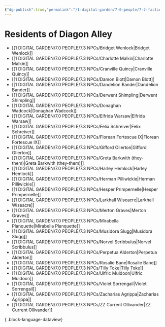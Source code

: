 ```yaml
---
{"dg-publish":true,"permalink":"/1-digital-garden/7-0-people/7-2-factions/07-2-09-diagon-alley-residents/"}
---
```


# Residents of Diagon Alley

- [[1 DIGITAL GARDEN/7.0 PEOPLE/7.3 NPCs/Bridget Wenlock\|Bridget Wenlock]]
- [[1 DIGITAL GARDEN/7.0 PEOPLE/7.3 NPCs/Charlotte Malkin\|Charlotte Malkin]]
- [[1 DIGITAL GARDEN/7.0 PEOPLE/7.3 NPCs/Cranville Quincy\|Cranville Quincy]]
- [[1 DIGITAL GARDEN/7.0 PEOPLE/7.3 NPCs/Damon Blott\|Damon Blott]]
- [[1 DIGITAL GARDEN/7.0 PEOPLE/7.3 NPCs/Dandelion Bander\|Dandelion Bander]]
- [[1 DIGITAL GARDEN/7.0 PEOPLE/7.3 NPCs/Derwent Shimpling\|Derwent Shimpling]]
- [[1 DIGITAL GARDEN/7.0 PEOPLE/7.3 NPCs/Donaghan Wadcock\|Donaghan Wadcock]]
- [[1 DIGITAL GARDEN/7.0 PEOPLE/7.3 NPCs/Elfrida Warsaw\|Elfrida Warsaw]]
- [[1 DIGITAL GARDEN/7.0 PEOPLE/7.3 NPCs/Felix Schreiver\|Felix Schreiver]]
- [[1 DIGITAL GARDEN/7.0 PEOPLE/7.3 NPCs/Florean Fortescue IX\|Florean Fortescue IX]]
- [[1 DIGITAL GARDEN/7.0 PEOPLE/7.3 NPCs/Gifford Ollerton\|Gifford Ollerton]]
- [[1 DIGITAL GARDEN/7.0 PEOPLE/7.3 NPCs/Greta Barkwith (they-them)\|Greta Barkwith (they-them)]]
- [[1 DIGITAL GARDEN/7.0 PEOPLE/7.3 NPCs/Harley Hemlock\|Harley Hemlock]]
- [[1 DIGITAL GARDEN/7.0 PEOPLE/7.3 NPCs/Herman Pilliwickle\|Herman Pilliwickle]]
- [[1 DIGITAL GARDEN/7.0 PEOPLE/7.3 NPCs/Hesper Primpernelle\|Hesper Primpernelle]]
- [[1 DIGITAL GARDEN/7.0 PEOPLE/7.3 NPCs/Larkhall Wiseacre\|Larkhall Wiseacre]]
- [[1 DIGITAL GARDEN/7.0 PEOPLE/7.3 NPCs/Merton Graves\|Merton Graves]]
- [[1 DIGITAL GARDEN/7.0 PEOPLE/7.3 NPCs/Mirabella Planquette\|Mirabella Planquette]]
- [[1 DIGITAL GARDEN/7.0 PEOPLE/7.3 NPCs/Musidora Slugg\|Musidora Slugg]]
- [[1 DIGITAL GARDEN/7.0 PEOPLE/7.3 NPCs/Norvel Scribbulus\|Norvel Scribbulus]]
- [[1 DIGITAL GARDEN/7.0 PEOPLE/7.3 NPCs/Perpetua Alderton\|Perpetua Alderton]]
- [[1 DIGITAL GARDEN/7.0 PEOPLE/7.3 NPCs/Rosalie Bane\|Rosalie Bane]]
- [[1 DIGITAL GARDEN/7.0 PEOPLE/7.3 NPCs/Tilly Toke\|Tilly Toke]]
- [[1 DIGITAL GARDEN/7.0 PEOPLE/7.3 NPCs/Ulfric Muldoon\|Ulfric Muldoon]]
- [[1 DIGITAL GARDEN/7.0 PEOPLE/7.3 NPCs/Violet Sorrengail\|Violet Sorrengail]]
- [[1 DIGITAL GARDEN/7.0 PEOPLE/7.3 NPCs/Zacharias Agrippa\|Zacharias Agrippa]]
- [[1 DIGITAL GARDEN/7.0 PEOPLE/7.3 NPCs/ZZ Current Ollivander\|ZZ Current Ollivander]]

{ .block-language-dataview}
